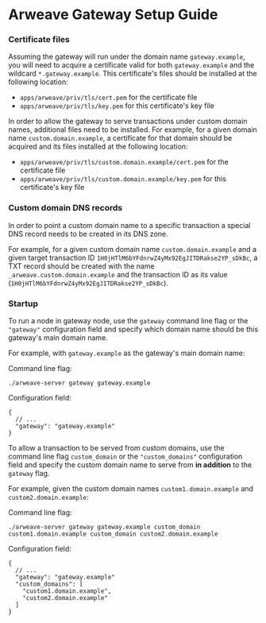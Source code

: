 # Arweave Gateway Setup Guide

### Certificate files

Assuming the gateway will run under the domain name `gateway.example`, you will need to acquire a  certificate valid for both `gateway.example` and the wildcard `*.gateway.example`. This certificate's files should be installed at the following location:

- `apps/arweave/priv/tls/cert.pem` for the certificate file
- `apps/arweave/priv/tls/key.pem` for this certificate's key file

In order to allow the gateway to serve transactions under custom domain names, additional files need to be installed. For example, for a given domain name `custom.domain.example`, a certificate for that domain should be acquired and its files installed at the following location:

- `apps/arweave/priv/tls/custom.domain.example/cert.pem` for the certificate file
- `apps/arweave/priv/tls/custom.domain.example/key.pem` for this certificate's key file

### Custom domain DNS records

In order to point a custom domain name to a specific transaction a special DNS record needs to be created in its DNS zone.

For example, for a given custom domain name `custom.domain.example` and a given target transaction ID `1H0jHTlM6bYFdnrwZ4yMx92EgJITDRakse2YP_sDkBc`, a TXT record should be created with the name `_arweave.custom.domain.example` and the transaction ID as its value (`1H0jHTlM6bYFdnrwZ4yMx92EgJITDRakse2YP_sDkBc`).

### Startup

To run a node in gateway node, use the `gateway` command line flag or the `"gateway"` configuration field and specify which domain name should be this gateway's main domain name.

For example, with `gateway.example` as the gateway's main domain name:

Command line flag:
```
./arweave-server gateway gateway.example
```

Configuration field:
```jsonc
{
  // ...
  "gateway": "gateway.example"
}
```

To allow a transaction to be served from custom domains, use the command line flag `custom_domain` or the `"custom_domains"` configuration field and specify the custom domain name to serve from **in addition** to the `gateway` flag.

For example, given the custom domain names `custom1.domain.example` and `custom2.domain.example`:

Command line flag:
```
./arweave-server gateway gateway.example custom_domain custom1.domain.example custom_domain custom2.domain.example
```

Configuration field:
```jsonc
{
  // ...
  "gateway": "gateway.example"
  "custom_domains": [
    "custom1.domain.example",
    "custom2.domain.example"
  ]
}
```
